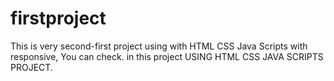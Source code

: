 # firstproject
This is very second-first project using with HTML CSS Java Scripts with responsive, You can check.
in this project USING HTML CSS  JAVA SCRIPTS PROJECT.  
